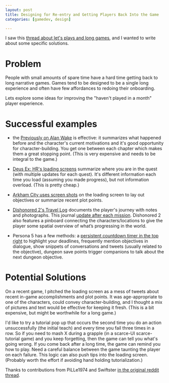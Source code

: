 ```yaml
---
layout: post
title: Designing for Re-entry and Getting Players Back Into the Game
categories: [gamedev, design]

---
```


I saw this [thread about let's plays and long games](https://www.reddit.com/r/gamedev/comments/8sjaur/developers_say_twitch_and_lets_plays_are_hurting/e102a7d/), and I wanted to write about some specific solutions.


# Problem

People with small amounts of spare time have a hard time getting back to long
narrative games. Games tend to be designed to be a single long experience and
often have few affordances to redoing their onboarding.

Lets explore some ideas for improving the "haven't played in a month" player experience.

# Successful examples

* the [Previously on Alan Wake](https://www.youtube.com/watch?v=dCfUE5wBkE0) is effective: it summarizes what happened before and the character's current motivations and it's good opportunity for character-building. You get one between each chapter which makes them a great stopping point. (This is very expensive and needs to be integral to the game.)

* [Deus Ex: HR's loading screens](https://youtu.be/dwZsXHCCfs4?t=19s) summarize where you are in the quest (with multiple updates for each quest). It's different information each time you load (assuming you made progress), but not information overload. (This is pretty cheap.)

* [Arkham City uses screen shots](https://www.mobygames.com/images/shots/l/573259-batman-arkham-city-windows-screenshot-typical-loading-screen.jpg) on the loading screen to lay out objectives or summarize recent plot points.

* [Dishonored 2's Travel Log](https://miro.medium.com/max/2000/1*qJT35zAc8KSl4z16AKpv7g.png) documents the player's journey with notes and photographs. This journal [update after each mission](https://dishonored.fandom.com/wiki/Travel_Log_(Dishonored_2)). Dishonored 2 also features a pinboard connecting the characters/locations to give the player some spatial overview of what’s progressing in the world.

* Persona 5 has a few methods: a [persistent countdown timer in the top right](https://youtu.be/XZEkg_r5PDw?t=264) to highlight your deadlines, frequently mention objectives in dialogue, show snippets of conversations and tweets (usually related to the objective), dungeon save points trigger companions to talk about the next dungeon objective. 
<!-- [The UI Design of Persona 5](https://jiaxinwen.wordpress.com/2017/04/27/the-ui-design-of-persona-5/) seems to be a good breakdown, but doesn't highlight any of these features. -->

# Potential Solutions

On a recent game, I pitched the loading screen as a mess of tweets about recent in-game accomplishments and plot points. It was age-appropriate to one of the characters, could convey character-building, and I thought a mix of pictures and text would be effective for keeping it fresh. (This is a bit expensive, but might be worthwhile for a long game.)

I'd like to try a tutorial pop up that occurs the second time you do an action unsuccessfully (the initial teach) and every time you fail three times in a row. So if you need to mash X during a grapple (in a scarce-UI scarce-tutorial game) and you keep forgetting, then the game can tell you what's going wrong. If you come back after a long time, the game can remind you how to play. Need a careful balance between the game taunting the player on each failure. This logic can also push tips into the loading screen. (Probably worth the effort if avoiding hand holding tutorialization.)





Thanks to contributions from PiLLe1974 and Swiftster [in the original reddit thread](https://www.reddit.com/r/gamedev/comments/8sm4qi/ideas_for_designing_reentry_to_your_game/).
